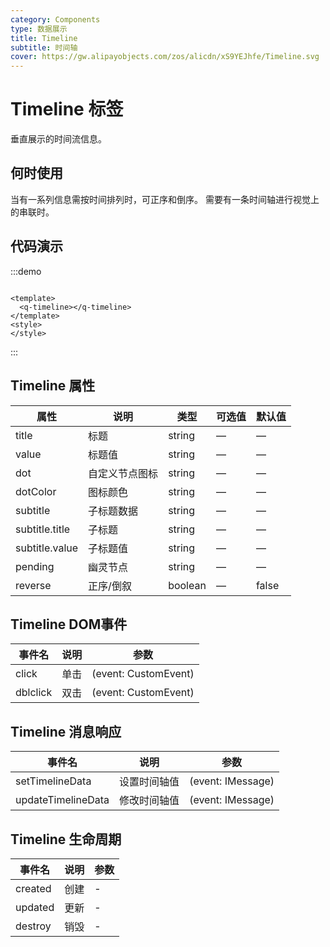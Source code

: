 ```yaml
---
category: Components
type: 数据展示
title: Timeline
subtitle: 时间轴
cover: https://gw.alipayobjects.com/zos/alicdn/xS9YEJhfe/Timeline.svg
---
```


<script lang="ts" setup>
import { onMounted } from "vue";
onMounted(()=>{
  import ("@zzjz/v-component/dist2/assets/q-timeline.js");
}) 
</script>

# Timeline 标签

垂直展示的时间流信息。

## 何时使用

当有一系列信息需按时间排列时，可正序和倒序。
需要有一条时间轴进行视觉上的串联时。

## 代码演示

:::demo

```vue

<template>
  <q-timeline></q-timeline>
</template>
<style>
</style>
```

:::

## Timeline 属性

| 属性             | 说明      | 类型      | 可选值 | 默认值   |
|----------------|---------|---------|-----|-------|
| title          | 标题      | string  | —   | —     |
| value          | 标题值     | string  | —   | —     |
| dot            | 自定义节点图标 | string  | —   | —     |
| dotColor       | 图标颜色    | string  | —   | —     |
| subtitle       | 子标题数据   | string  | —   | —     |
| subtitle.title | 子标题     | string  | —   | —     |
| subtitle.value | 子标题值    | string  | —   | —     |
| pending        | 幽灵节点    | string  | —   | —     |
| reverse        | 正序/倒叙   | boolean | —   | false |

## Timeline DOM事件

| 事件名      | 说明  | 参数                   |
|----------|-----|----------------------|
| click    | 单击  | (event: CustomEvent) |
| dblclick | 双击  | (event: CustomEvent) |

## Timeline 消息响应

| 事件名                | 说明     | 参数                |
|--------------------|--------|-------------------|
| setTimelineData    | 设置时间轴值 | (event: IMessage) |
| updateTimelineData | 修改时间轴值 | (event: IMessage) |

## Timeline 生命周期

| 事件名       | 说明                                                     | 参数                 |
| ------------ | -------------------------------------------------------- | -------------------- |
| created      | 创建                                                     | - |
| updated      | 更新                                                     | - |
| destroy      | 销毁                                                     | - |